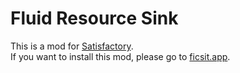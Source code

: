 # Fluid Resource Sink

This is a mod for [Satisfactory](https://www.satisfactorygame.com/).  
If you want to install this mod, please go to [ficsit.app](https://ficsit.app/mod/8McYne225MLHND).


